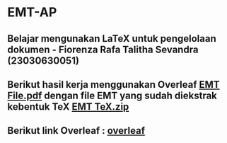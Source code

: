 # EMT-AP
## Belajar mengunakan LaTeX untuk pengelolaan dokumen - Fiorenza Rafa Talitha Sevandra (23030630051)
## Berikut hasil kerja menggunakan Overleaf [EMT File.pdf](https://github.com/fiorenzareva/Proyek_EMT/blob/main/Proyek_EMT_Overleaf.pdf) dengan file EMT yang sudah diekstrak kebentuk TeX [EMT TeX.zip](https://github.com/aandhrta/EMT-AP/files/13521821/EMT.TeX.zip)
## Berikut link Overleaf : [overleaf](https://www.overleaf.com/project/65695ddfba47c1f72d32b095)
